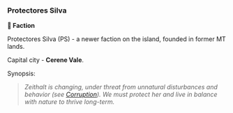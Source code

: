### Protectores Silva
**🪪 Faction**

Protectores Silva (PS) - a newer faction on the island, founded in former MT lands.

Capital city - **Cerene Vale**.

Synopsis:
> *Zeithalt is changing, under threat from unnatural disturbances and behavior (see [Corruption](/corruption.md)). We must protect her and live in balance with nature to thrive long-term.*
<!--stackedit_data:
eyJoaXN0b3J5IjpbMTg1NDg2OTI3NCwtMTU1OTExMjUwNSw5Mj
k2MDk1MjIsLTExODExNzMwNDEsLTE3NjQ4MzU5ODRdfQ==
-->